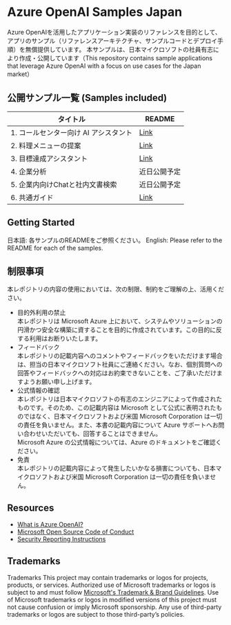 # Azure OpenAI Samples Japan
Azure OpenAIを活用したアプリケーション実装のリファレンスを目的として、アプリのサンプル（リファレンスアーキテクチャ、サンプルコードとデプロイ手順）を無償提供しています。 本サンプルは、日本マイクロソフトの社員有志により作成・公開しています（This repository contains sample applications that leverage Azure OpenAI with a focus on use cases for the Japan market）

## 公開サンプル一覧 (Samples included)
| タイトル      | README      |
| ------------- | ------------- |
| 1. コールセンター向け AI アシスタント  | [Link](./1.call-center/)  |
| 2. 料理メニューの提案  | [Link](https://github.com/Azure-Samples/jp-azureopenai-samples/tree/feature/README/2.recipe-adviser)  |
| 3. 目標達成アシスタント  | [Link](https://github.com/Azure-Samples/jp-azureopenai-samples/tree/feature/README/3.goal-achievement-adviser)  |
| 4. 企業分析  | 近日公開予定  |
| 5. 企業内向けChatと社内文書検索  | 近日公開予定  |
| 6. 共通ガイド  | [Link](https://github.com/Azure-Samples/jp-azureopenai-samples/tree/main/6.azureopenai-landing-zone-accelerator)  |

## Getting Started
日本語: 各サンプルのREADMEをご参照ください。
English: Please refer to the README for each of the samples.

## 制限事項
本レポジトリの内容の使用においては、次の制限、制約をご理解の上、活用ください。
+ 目的外利用の禁止  
本レポジトリは Microsoft Azure 上において、システムやソリューションの円滑かつ安全な構築に資することを目的に作成されています。この目的に反する利用はお断りいたします。
+ フィードバック  
本レポジトリの記載内容へのコメントやフィードバックをいただけます場合は、担当の日本マイクロソフト社員にご連絡ください。なお、個別質問への回答やフィードバックへの対応はお約束できないことを、ご了承いただけますようお願い申し上げます。
+ 公式情報の確認  
本レポジトリは日本マイクロソフトの有志のエンジニアによって作成されたものです。そのため、この記載内容は Microsoft として公式に表明されたものではなく、日本マイクロソフトおよび米国 Microsoft Corporation は一切の責任を負いません。また、本書の記載内容について Azure サポートへお問い合わせいただいても、回答することはできません。  
Microsoft Azure の公式情報については、Azure のドキュメントをご確認ください。
+ 免責  
本レポジトリの記載内容によって発生したいかなる損害についても、日本マイクロソフトおよび米国 Microsoft Corporation は一切の責任を負いません。

## Resources
- [What is Azure OpenAI?](https://learn.microsoft.com/en-us/azure/cognitive-services/openai/overview)
- [Microsoft Open Source Code of Conduct](https://opensource.microsoft.com/codeofconduct)
- [Security Reporting Instructions](https://docs.opensource.microsoft.com/content/releasing/security.html)

## Trademarks
Trademarks This project may contain trademarks or logos for projects, products, or services. Authorized use of Microsoft trademarks or logos is subject to and must follow [Microsoft's Trademark & Brand Guidelines](https://www.microsoft.com/en-us/legal/intellectualproperty/trademarks/usage/general). Use of Microsoft trademarks or logos in modified versions of this project must not cause confusion or imply Microsoft sponsorship. Any use of third-party trademarks or logos are subject to those third-party’s policies.
